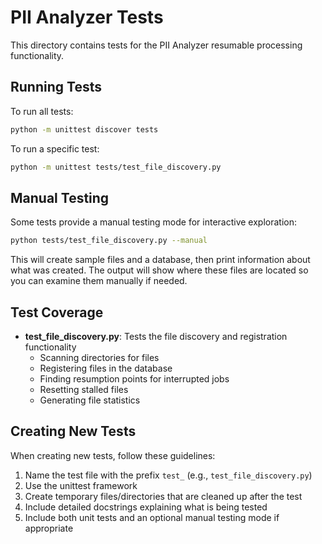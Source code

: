 # PII Analyzer Tests

This directory contains tests for the PII Analyzer resumable processing functionality.

## Running Tests

To run all tests:

```bash
python -m unittest discover tests
```

To run a specific test:

```bash
python -m unittest tests/test_file_discovery.py
```

## Manual Testing

Some tests provide a manual testing mode for interactive exploration:

```bash
python tests/test_file_discovery.py --manual
```

This will create sample files and a database, then print information about what was created. The output will show where these files are located so you can examine them manually if needed.

## Test Coverage

- **test_file_discovery.py**: Tests the file discovery and registration functionality
  - Scanning directories for files
  - Registering files in the database
  - Finding resumption points for interrupted jobs
  - Resetting stalled files
  - Generating file statistics

## Creating New Tests

When creating new tests, follow these guidelines:

1. Name the test file with the prefix `test_` (e.g., `test_file_discovery.py`)
2. Use the unittest framework
3. Create temporary files/directories that are cleaned up after the test
4. Include detailed docstrings explaining what is being tested
5. Include both unit tests and an optional manual testing mode if appropriate 